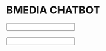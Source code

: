 <!DOCTYPE html>
<html>

<head>
  <meta charset="UTF-8">
  <meta name="viewport" content="width=device-width, initial-scale=1">
  <title>BMEDIA CHATBOT</title>
  <style>
    body {
      align-items: center;
      justify-content: center;
      position: relative;
    }
    
    h1{
      background-image: conic-gradient(transparent, green, transparent);
    }
  </style>
</head>
<body>
  <h1>BMEDIA CHATBOT</h1>
  <input type="text" name="user" id="text"><br><br>
  <input type="text" name="bot" id="text"><br>
</body>

</html>
